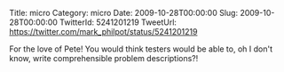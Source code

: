Title: micro
Category: micro
Date: 2009-10-28T00:00:00
Slug: 2009-10-28T00:00:00
TwitterId: 5241201219
TweetUrl: https://twitter.com/mark_philpot/status/5241201219

For the love of Pete! You would think testers would be able to, oh I don't know, write comprehensible problem descriptions?!